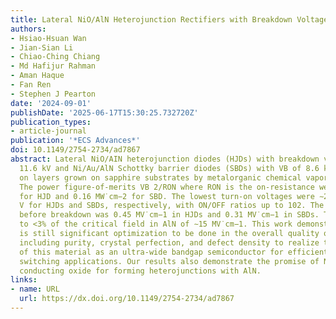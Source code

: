 ```yaml
---
title: Lateral NiO/AlN Heterojunction Rectifiers with Breakdown Voltage >11 kV
authors:
- Hsiao-Hsuan Wan
- Jian-Sian Li
- Chiao-Ching Chiang
- Md Hafijur Rahman
- Aman Haque
- Fan Ren
- Stephen J Pearton
date: '2024-09-01'
publishDate: '2025-06-17T15:30:25.732720Z'
publication_types:
- article-journal
publication: '*ECS Advances*'
doi: 10.1149/2754-2734/ad7867
abstract: Lateral NiO/AIN heterojunction diodes (HJDs) with breakdown voltage up to
  11.6 kV and Ni/Au/AlN Schottky barrier diodes (SBDs) with VB of 8.6 kV were fabricated
  on layers grown on sapphire substrates by metalorganic chemical vapor phase deposition.
  The power figure-of-merits VB 2/RON where RON is the on-resistance were 0.31 MW˙cm−2
  for HJD and 0.16 MW˙cm−2 for SBD. The lowest turn-on voltages were ∼2.03 and 1.91
  V for HJDs and SBDs, respectively, with ON/OFF ratios up to 102. The maximum field
  before breakdown was 0.45 MV˙cm−1 in HJDs and 0.31 MV˙cm−1 in SBDs. These correspond
  to <3% of the critical field in AlN of ∼15 MV˙cm−1. This work demonstrates there
  is still significant optimization to be done in the overall quality of the AlN,
  including purity, crystal perfection, and defect density to realize the potential
  of this material as an ultra-wide bandgap semiconductor for efficient multi-kV power
  switching applications. Our results also demonstrate the promise of NiO as a p-type
  conducting oxide for forming heterojunctions with AlN.
links:
- name: URL
  url: https://dx.doi.org/10.1149/2754-2734/ad7867
---
```

